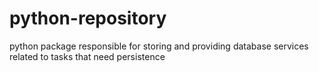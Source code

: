 # python-repository
python package responsible for storing and providing database services related to tasks that need persistence
